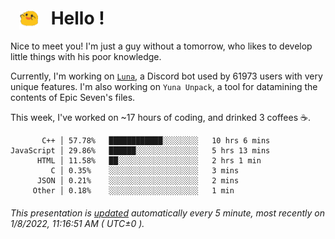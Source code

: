 <h1>   <img src="./spoink.gif" style="vertical-align:middle;" width="30px">   Hello ! </h1>

Nice to meet you! I'm just a guy without a tomorrow, who likes to develop little things with his poor knowledge.

Currently, I'm working on <a href='https://github.com/Asgarrrr/Luna'>`Luna`</a>, a Discord bot used by 61973 users with very unique features. I'm also working on `Yuna Unpack`, a tool for datamining the contents of Epic Seven's files.

This week, I've worked on ~17 hours of coding, and drinked 3 coffees ☕.

```
       C++ │ 57.78%   ████████████░░░░░░░░   10 hrs 6 mins
JavaScript │ 29.86%   ██████░░░░░░░░░░░░░░   5 hrs 13 mins
      HTML │ 11.58%   ██░░░░░░░░░░░░░░░░░░   2 hrs 1 min
         C │ 0.35%    ░░░░░░░░░░░░░░░░░░░░   3 mins
      JSON │ 0.21%    ░░░░░░░░░░░░░░░░░░░░   2 mins
     Other │ 0.18%    ░░░░░░░░░░░░░░░░░░░░   1 min
```

###### This presentation is [updated](https://github.com/Asgarrrr) automatically every 5 minute, most recently on 1/8/2022, 11:16:51 AM ( UTC±0 ).